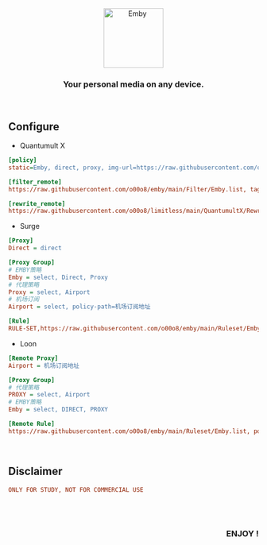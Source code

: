 &nbsp;
<p align="center">
  <img src="https://raw.sevencdn.com/o00o8/emby/main/Emby.png" width="120px" alt="Emby" />
</p>
<h3 align="center">
   Your personal media on any device.
</h3>
&nbsp;

## Configure

* Quantumult X
```ini
[policy]
static=Emby, direct, proxy, img-url=https://raw.githubusercontent.com/o00o8/emby/main/IconSet/Emby.png

[filter_remote]
https://raw.githubusercontent.com/o00o8/emby/main/Filter/Emby.list, tag=Emby, update-interval=86400, enabled=true

[rewrite_remote]
https://raw.githubusercontent.com/o00o8/limitless/main/QuantumultX/Rewrite/emby.qxrewrite, tag=Emby Premiere, update-interval=86400, enabled=true
```

* Surge
```ini
[Proxy]
Direct = direct

[Proxy Group]
# EMBY策略
Emby = select, Direct, Proxy
# 代理策略
Proxy = select, Airport
# 机场订阅
Airport = select, policy-path=机场订阅地址

[Rule]
RULE-SET,https://raw.githubusercontent.com/o00o8/emby/main/Ruleset/Emby.list,Emby
```

* Loon
```ini
[Remote Proxy]
Airport = 机场订阅地址

[Proxy Group]
# 代理策略
PROXY = select, Airport
# EMBY策略
Emby = select, DIRECT, PROXY

[Remote Rule]
https://raw.githubusercontent.com/o00o8/emby/main/Ruleset/Emby.list, policy=Emby, tag=Emby, enabled=true
```

&nbsp; 
## Disclaimer  

```ini
ONLY FOR STUDY, NOT FOR COMMERCIAL USE  
```

&nbsp;   
&nbsp; 
<h3 align="right"> ENJOY ! </h3>
